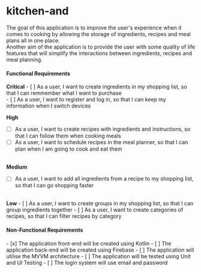 # kitchen-and

The goal of this application is to improve the user's experience when it comes to cooking by allowing the storage of ingredients, recipes and meal plans all in one place. <br>
Another aim of the application is to provide the user with some quality of life features that will simplify the interactions between ingredients, recipes and meal planning.


<h4>Functional Requirements</h4>
<b>Critical</b>
- [ ] As a user, I want to create ingredients in my shopping list, so that I can remmember what I want to purchase
<br>
- [ ] As a user, I want to register and log in, so that I can keep my information when I switch devices

<b>High</b>
- [ ] As a user, I want to create recipes with ingredients and instructions, so that I can follow them when cooking meals
- [ ] As a user, I want to schedule recipes in the meal planner, so that I can plan when I am going to cook and eat them
<br>
<b>Medium</b>

- [ ] As a user, I want to add all ingredients from a recipe to my shopping list, so that I can go shopping faster
<br>
<b>Low</b>
- [ ] As a user, I want to create groups in my shopping list, so that I can group ingredients together
- [ ] As a user, I want to create categories of recipes, so that I can filter recipes by category
<br>
<h4>Non-Functional Requirements</h4>
- [x] The application front-end will be created using Kotlin
- [ ] The application back-end will be created using Firebase
- [ ] The application will utilise the MVVM architecture
- [ ] The application will be tested using Unit and UI Testing
- [ ] The login system will use email and password
